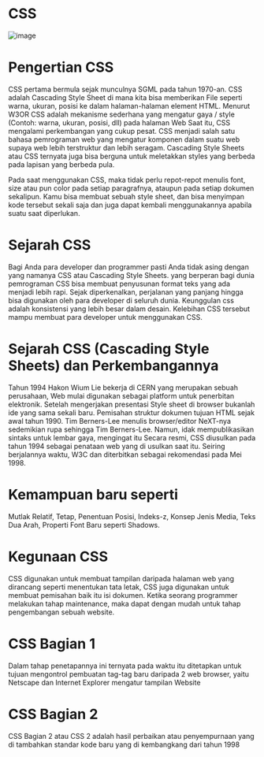# CSS
![image](https://github.com/itsolution405/HTML-CSS/assets/141856824/4cf515f2-e80f-42b7-bfe2-d37317c00256)

# Pengertian CSS
CSS pertama bermula sejak munculnya SGML pada tahun 1970-an.
CSS adalah Cascading Style Sheet di mana kita bisa memberikan File seperti warna, ukuran, posisi ke dalam halaman-halaman element HTML.
Menurut W3OR CSS adalah mekanisme sederhana yang mengatur gaya / style (Contoh: warna, ukuran, posisi, dll) pada halaman Web
Saat itu, CSS mengalami perkembangan yang cukup pesat.
CSS menjadi salah satu bahasa pemrograman web yang mengatur komponen dalam suatu web supaya web lebih terstruktur dan lebih seragam.
Cascading Style Sheets atau CSS ternyata juga bisa berguna untuk meletakkan styles yang berbeda pada lapisan yang berbeda pula. 

Pada saat menggunakan CSS, maka tidak perlu repot-repot menulis font, size atau pun color pada setiap paragrafnya, ataupun pada setiap dokumen sekalipun. Kamu bisa membuat sebuah style sheet, dan bisa menyimpan kode tersebut sekali saja dan juga dapat kembali menggunakannya apabila suatu saat diperlukan.

# Sejarah CSS
Bagi Anda para developer dan programmer pasti Anda tidak asing dengan yang namanya CSS atau Cascading Style Sheets. yang berperan bagi dunia pemrograman
CSS bisa membuat penyusunan format teks yang ada menjadi lebih rapi.
Sejak diperkenalkan, perjalanan yang panjang hingga bisa digunakan oleh para developer di seluruh dunia.
Keunggulan css adalah konsistensi yang lebih besar dalam desain.
Kelebihan CSS tersebut mampu membuat para developer untuk menggunakan CSS.

# Sejarah CSS (Cascading Style Sheets) dan Perkembangannya
Tahun 1994 Hakon Wium Lie bekerja di CERN yang merupakan sebuah perusahaan, Web mulai digunakan sebagai platform untuk penerbitan elektronik. 
Setelah mengerjakan presentasi
Style sheet di browser bukanlah ide yang sama sekali baru.
Pemisahan struktur dokumen tujuan HTML sejak awal tahun 1990. Tim Berners-Lee menulis browser/editor NeXT-nya sedemikian rupa sehingga Tim Berners-Lee.
Namun, idak mempublikasikan sintaks untuk lembar gaya, mengingat itu
Secara resmi, CSS diusulkan pada tahun 1994 sebagai penataan web yang di usulkan saat itu.
Seiring berjalannya waktu, W3C dan diterbitkan sebagai rekomendasi pada Mei 1998.

# Kemampuan baru seperti

Mutlak
Relatif,
Tetap,
Penentuan Posisi,
Indeks-z,
Konsep Jenis Media,
Teks Dua Arah,
Properti Font Baru seperti Shadows.

# Kegunaan CSS

CSS digunakan untuk membuat tampilan daripada halaman web yang dirancang seperti menentukan tata letak,
CSS juga digunakan untuk membuat pemisahan baik itu isi dokumen.
Ketika seorang programmer melakukan tahap maintenance, maka dapat dengan mudah untuk tahap pengembangan sebuah website.

# CSS Bagian 1

Dalam tahap penetapannya ini ternyata pada waktu itu ditetapkan untuk tujuan mengontrol pembuatan tag-tag baru daripada 2 web browser, yaitu Netscape dan Internet Explorer mengatur tampilan Website

# CSS Bagian 2

CSS Bagian 2 atau CSS 2 adalah hasil perbaikan atau penyempurnaan yang di tambahkan standar kode baru yang di kembangkang dari tahun 1998
